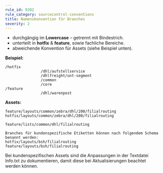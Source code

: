 ```yaml
---
rule_id: 9202
rule_category: sourcecontrol-conventions
title: Namenskonvention für Branches
severity: 2
---
```

- durchgängig im **Lowercase** – getrennt mit Bindestrich.
- unterteilt in **hotfix** & **feature**, sowie fachliche Bereiche.
- abweichende Konvention für Assets (siehe Beispiel unten).

**Beispiel:**
```
/hotfix
                /dhl/aufstellservice
                /dhlfreight/unt-segment
                /common
                /core
/feature
                /dhl/warenpost
```

**Assets:**
```
feature/layouts/common/zebra/dhl/200/filialrouting
hotfix/layouts/common/zebra/dhl/200/filialrouting

feature/lists/common/dhl/filialrouting

Branches für kundenspezifische Etiketten können nach folgendem Schema benannt werden:
hotfix/layouts/bsh/filialrouting
feature/layouts/bsh/filialrouting
```

Bei kundenspezifischen Assets sind die Anpassungen in der Textdatei Info.txt zu dokumentieren, damit diese bei Aktualisierungen beachtet werden können.